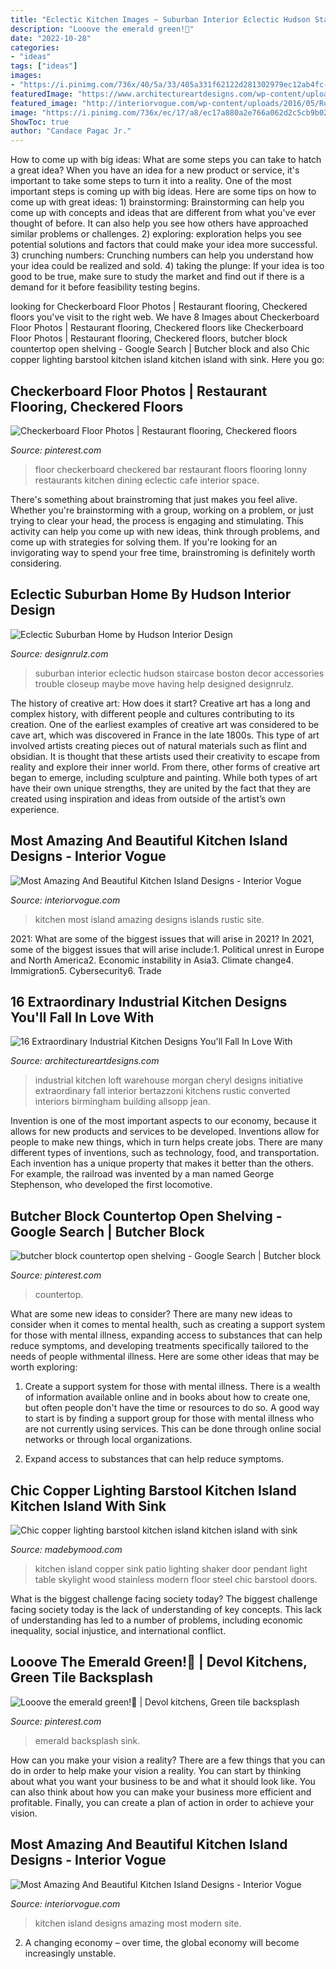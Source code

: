 ```yaml
---
title: "Eclectic Kitchen Images ~ Suburban Interior Eclectic Hudson Staircase Boston Decor Accessories Trouble Closeup Maybe Move Having Help Designed Designrulz"
description: "Looove the emerald green!💚"
date: "2022-10-28"
categories:
- "ideas"
tags: ["ideas"]
images:
- "https://i.pinimg.com/736x/40/5a/33/405a331f62122d281302979ec12ab4fc--checkerboard-floor-checkered-floors.jpg"
featuredImage: "https://www.architectureartdesigns.com/wp-content/uploads/2015/12/16-Extraordinary-Industrial-Kitchen-Designs-Youll-Fall-In-Love-With-2-630x425.jpg"
featured_image: "http://interiorvogue.com/wp-content/uploads/2016/05/Rustic-Kitchen-Islands.jpg"
image: "https://i.pinimg.com/736x/ec/17/a8/ec17a880a2e766a062d2c5cb9b02acd4.jpg"
ShowToc: true
author: "Candace Pagac Jr."
---
```



How to come up with big ideas: What are some steps you can take to hatch a great idea?
When you have an idea for a new product or service, it's important to take some steps to turn it into a reality. One of the most important steps is coming up with big ideas. Here are some tips on how to come up with great ideas: 1) brainstorming: Brainstorming can help you come up with concepts and ideas that are different from what you've ever thought of before. It can also help you see how others have approached similar problems or challenges. 2) exploring: exploration helps you see potential solutions and factors that could make your idea more successful. 3) crunching numbers: Crunching numbers can help you understand how your idea could be realized and sold. 4) taking the plunge: If your idea is too good to be true, make sure to study the market and find out if there is a demand for it before feasibility testing begins.

	

		
looking for Checkerboard Floor Photos | Restaurant flooring, Checkered floors you've visit to the right web. We have 8 Images about Checkerboard Floor Photos | Restaurant flooring, Checkered floors like Checkerboard Floor Photos | Restaurant flooring, Checkered floors, butcher block countertop open shelving - Google Search | Butcher block and also Chic copper lighting barstool kitchen island kitchen island with sink. Here you go:
		
    
## Checkerboard Floor Photos | Restaurant Flooring, Checkered Floors

<img loading=lazy src="https://i.pinimg.com/736x/40/5a/33/405a331f62122d281302979ec12ab4fc--checkerboard-floor-checkered-floors.jpg" onerror="this.onerror=null;this.src='https://tse4.mm.bing.net/th?id=OIP.KgVuXPE8f_2MxmJC1v3fRQHaLH&amp;pid=15.1';" alt="Checkerboard Floor Photos | Restaurant flooring, Checkered floors">

_Source: pinterest.com_

>floor checkerboard checkered bar restaurant floors flooring lonny restaurants kitchen dining eclectic cafe interior space. 

	

There's something about brainstroming that just makes you feel alive. Whether you're brainstorming with a group, working on a problem, or just trying to clear your head, the process is engaging and stimulating. This activity can help you come up with new ideas, think through problems, and come up with strategies for solving them. If you're looking for an invigorating way to spend your free time, brainstroming is definitely worth considering.

    
## Eclectic Suburban Home By Hudson Interior Design

<img loading=lazy src="https://cdn.designrulz.com/wp-content/uploads/2013/10/008-eclectic-suburban-home-hudson-interior-design.jpg" onerror="this.onerror=null;this.src='https://tse3.mm.bing.net/th?id=OIP.Xaq6Eqocfn2WmpyjwB7RSwHaKY&amp;pid=15.1';" alt="Eclectic Suburban Home by Hudson Interior Design">

_Source: designrulz.com_

>suburban interior eclectic hudson staircase boston decor accessories trouble closeup maybe move having help designed designrulz. 

	

The history of creative art: How does it start?
Creative art has a long and complex history, with different people and cultures contributing to its creation. One of the earliest examples of creative art was considered to be cave art, which was discovered in France in the late 1800s. This type of art involved artists creating pieces out of natural materials such as flint and obsidian. It is thought that these artists used their creativity to escape from reality and explore their inner world. From there, other forms of creative art began to emerge, including sculpture and painting. While both types of art have their own unique strengths, they are united by the fact that they are created using inspiration and ideas from outside of the artist’s own experience.

    
## Most Amazing And Beautiful Kitchen Island Designs - Interior Vogue

<img loading=lazy src="http://interiorvogue.com/wp-content/uploads/2016/05/Rustic-Kitchen-Islands.jpg" onerror="this.onerror=null;this.src='https://tse1.mm.bing.net/th?id=OIP.rEXyaenLy9cO_3oDyRBlUwHaKg&amp;pid=15.1';" alt="Most Amazing And Beautiful Kitchen Island Designs - Interior Vogue">

_Source: interiorvogue.com_

>kitchen most island amazing designs islands rustic site. 

	

2021: What are some of the biggest issues that will arise in 2021?
In 2021, some of the biggest issues that will arise include:1. Political unrest in Europe and North America2. Economic instability in Asia3. Climate change4. Immigration5. Cybersecurity6. Trade
    
## 16 Extraordinary Industrial Kitchen Designs You&#039;ll Fall In Love With

<img loading=lazy src="https://www.architectureartdesigns.com/wp-content/uploads/2015/12/16-Extraordinary-Industrial-Kitchen-Designs-Youll-Fall-In-Love-With-2-630x425.jpg" onerror="this.onerror=null;this.src='https://tse4.mm.bing.net/th?id=OIP.CmXG3QjYQbcSjVRVkXSXZwHaE_&amp;pid=15.1';" alt="16 Extraordinary Industrial Kitchen Designs You&#039;ll Fall In Love With">

_Source: architectureartdesigns.com_

>industrial kitchen loft warehouse morgan cheryl designs initiative extraordinary fall interior bertazzoni kitchens rustic converted interiors birmingham building allsopp jean. 

	

Invention is one of the most important aspects to our economy, because it allows for new products and services to be developed. Inventions allow for people to make new things, which in turn helps create jobs. There are many different types of inventions, such as technology, food, and transportation. Each invention has a unique property that makes it better than the others. For example, the railroad was invented by a man named George Stephenson, who developed the first locomotive.

    
## Butcher Block Countertop Open Shelving - Google Search | Butcher Block

<img loading=lazy src="https://i.pinimg.com/736x/8b/c7/48/8bc748cc17f54e87df1e62c1b54e6adc.jpg" onerror="this.onerror=null;this.src='https://tse1.mm.bing.net/th?id=OIP.ufvQJN7XDuw47D_04dojtAHaKi&amp;pid=15.1';" alt="butcher block countertop open shelving - Google Search | Butcher block">

_Source: pinterest.com_

>countertop. 

	

What are some new ideas to consider?
There are many new ideas to consider when it comes to mental health, such as creating a support system for those with mental illness, expanding access to substances that can help reduce symptoms, and developing treatments specifically tailored to the needs of people withmental illness. Here are some other ideas that may be worth exploring:
1. Create a support system for those with mental illness. There is a wealth of information available online and in books about how to create one, but often people don't have the time or resources to do so. A good way to start is by finding a support group for those with mental illness who are not currently using services. This can be done through online social networks or through local organizations.

2. Expand access to substances that can help reduce symptoms.

    
## Chic Copper Lighting Barstool Kitchen Island Kitchen Island With Sink

<img loading=lazy src="https://madebymood.com/wp-content/uploads/2015/04/barstool-kitchen-island-kitchen-island-with-sink-kitchen-table-patio-door-pendant-light-Shaker-kitchen-skylight-stainless-steel-wood-floor-Modern-Image-Ideas-Chic-copper-lighting-660x5401.jpg" onerror="this.onerror=null;this.src='https://tse3.mm.bing.net/th?id=OIP.JseWMu6nWQRn2gLhuJ0ZJwHaGD&amp;pid=15.1';" alt="Chic copper lighting barstool kitchen island kitchen island with sink">

_Source: madebymood.com_

>kitchen island copper sink patio lighting shaker door pendant light table skylight wood stainless modern floor steel chic barstool doors. 

	

What is the biggest challenge facing society today?
The biggest challenge facing society today is the lack of understanding of key concepts. This lack of understanding has led to a number of problems, including economic inequality, social injustice, and international conflict.

    
## Looove The Emerald Green!💚 | Devol Kitchens, Green Tile Backsplash

<img loading=lazy src="https://i.pinimg.com/736x/ec/17/a8/ec17a880a2e766a062d2c5cb9b02acd4.jpg" onerror="this.onerror=null;this.src='https://tse2.mm.bing.net/th?id=OIP.XdH-0gkxc305LXDHAaja9AHaMV&amp;pid=15.1';" alt="Looove the emerald green!💚 | Devol kitchens, Green tile backsplash">

_Source: pinterest.com_

>emerald backsplash sink. 

	

How can you make your vision a reality?
There are a few things that you can do in order to help make your vision a reality. You can start by thinking about what you want your business to be and what it should look like. You can also think about how you can make your business more efficient and profitable. Finally, you can create a plan of action in order to achieve your vision.

    
## Most Amazing And Beautiful Kitchen Island Designs - Interior Vogue

<img loading=lazy src="http://interiorvogue.com/wp-content/uploads/2016/05/Modern-Kitchen-Island-Designs.jpg" onerror="this.onerror=null;this.src='https://tse1.mm.bing.net/th?id=OIP.CzXGMeL8gUy9QTpxh9auvAHaKk&amp;pid=15.1';" alt="Most Amazing And Beautiful Kitchen Island Designs - Interior Vogue">

_Source: interiorvogue.com_

>kitchen island designs amazing most modern site. 

	

2. A changing economy – over time, the global economy will become increasingly unstable.

